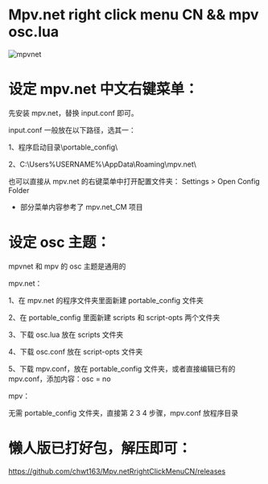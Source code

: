 # Mpv.net right click menu CN  && mpv osc.lua


![mpvnet](https://user-images.githubusercontent.com/70951194/148356351-5a9f0adb-0c1b-4399-bbb5-2cf9f36af2e9.png)






# 设定 mpv.net 中文右键菜单：

先安装 mpv.net，替换 input.conf 即可。

input.conf 一般放在以下路径，选其一：

1、程序启动目录\portable_config\ 

2、C:\Users\%USERNAME%\AppData\Roaming\mpv.net\

也可以直接从 mpv.net 的右键菜单中打开配置文件夹： Settings > Open Config Folder

* 部分菜单内容参考了 mpv.net_CM 项目





# 设定 osc 主题：

mpvnet 和 mpv 的 osc 主题是通用的

mpv.net：

1、在 mpv.net 的程序文件夹里面新建 portable_config 文件夹

2、在 portable_config 里面新建 scripts 和 script-opts 两个文件夹

3、下载 osc.lua 放在 scripts 文件夹

4、下载 osc.conf 放在  script-opts 文件夹

5、下载 mpv.conf，放在 portable_config 文件夹，或者直接编辑已有的 mpv.conf，添加内容：osc = no



mpv：

无需 portable_config 文件夹，直接第 2 3 4 步骤，mpv.conf 放程序目录




# 懒人版已打好包，解压即可：

https://github.com/chwt163/Mpv.netRrightClickMenuCN/releases

